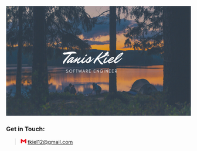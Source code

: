<img src='./assets/banners/Script Camping Facebook Cover.png' height="300" width="600">

### Get in Touch:

> <img alt="Gmail" src="./assets/logos/gmail.svg" height="15" width="15"/>   tkiel12@gmail.com

<!--
**TanisTanis/TanisTanis** is a ✨ _special_ ✨ repository because its `README.md` (this file) appears on your GitHub profile.

Here are some ideas to get you started:

- 🔭 I’m currently working on ...
- 🌱 I’m currently learning ...
- 👯 I’m looking to collaborate on ...
- 🤔 I’m looking for help with ...
- 💬 Ask me about ...
- 📫 How to reach me: ...
- 😄 Pronouns: ...
- ⚡ Fun fact: ...
-->
